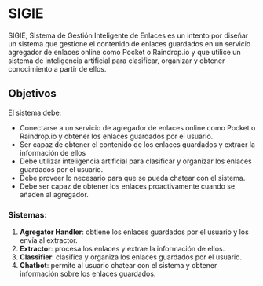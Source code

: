 # SIGIE

SIGIE, SIstema de Gestión Inteligente de Enlaces es un intento por diseñar un sistema que gestione el contenido de enlaces guardados en un servicio agregador de enlaces online como Pocket o Raindrop.io y que utilice un sistema de inteligencia artificial para clasificar, organizar y obtener conocimiento a partir de ellos.

## Objetivos

El sistema debe:
- Conectarse a un servicio de agregador de enlaces online como Pocket o Raindrop.io y obtener los enlaces guardados por el usuario.
- Ser capaz de obtener el contenido de los enlaces guardados y extraer la información de ellos
- Debe utilizar inteligencia artificial para clasificar y organizar los enlaces guardados por el usuario.
- Debe proveer lo necesario para que se pueda chatear con el sistema.
- Debe ser capaz de obtener los enlaces proactivamente cuando se añaden al agregador.

### Sistemas:

1. **Agregator Handler**: obtiene los enlaces guardados por el usuario y los envía al extractor.
2. **Extractor**: procesa los enlaces y extrae la información de ellos.
3. **Classifier**: clasifica y organiza los enlaces guardados por el usuario.
4. **Chatbot**: permite al usuario chatear con el sistema y obtener información sobre los enlaces guardados.
